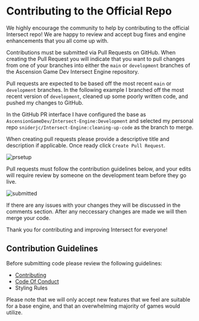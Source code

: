 # Contributing to the Official Repo
We highly encourage the community to help by contributing to the official Intersect repo! We are happy to review and accept bug fixes and engine enhancements that you all come up with.

Contributions must be submitted via Pull Requests on GitHub. When creating the Pull Request you will indicate that you want to pull changes from one of your branches into either the ``main`` or ``development`` branches of the Ascension Game Dev Intersect Engine repository.

Pull requests are expected to be based off the most recent ``main`` or ``development`` branches. In the following example I branched off the most recent version of ``development``, cleaned up some poorly written code, and pushed my changes to GitHub.

In the GitHub PR interface I have configured the base as ``AscensionGameDev/Intersect-Engine:Development`` and selected my personal repo ``sniderjc/Intersect-Engine:cleaning-up-code`` as the branch to merge.

When creating pull requests please provide a descriptive title and description if applicable. Once ready click ``Create Pull Request``.

![prsetup](https://www.ascensiongamedev.com/resources/filehost/f00528aa5a36b70d471c606e705ff9d4.png)

Pull requests must follow the contribution guidelines below, and your edits will require review by someone on the development team before they go live.

![submitted](https://www.ascensiongamedev.com/resources/filehost/2e344356516d135f9225edf094cede6d.png)

If there are any issues with your changes they will be discussed in the comments section. After any neccessary changes are made we will then merge your code.

Thank you for contributing and improving Intersect for everyone!


## Contribution Guidelines
Before submitting code please review the following guidelines:

 - [Contributing](https://github.com/AscensionGameDev/Intersect-Engine/blob/development/CONTRIBUTING.md)
 - [Code Of Conduct](https://github.com/AscensionGameDev/Intersect-Engine/blob/development/CODE_OF_CONDUCT.md)
 - Styling Rules

 Please note that we will only accept new features that we feel are suitable for a base engine, and that an overwhelming majority of games would utilize.
